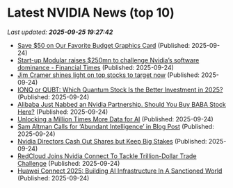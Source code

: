 # Latest NVIDIA News (top 10)
_Last updated: **2025-09-25 19:27:42**_

- [Save $50 on Our Favorite Budget Graphics Card](https://www.wired.com/story/nvidia-gpu-deal-september-2025/) (Published: 2025-09-24)
- [Start-up Modular raises $250mn to challenge Nvidia’s software dominance - Financial Times](https://slashdot.org/firehose.pl?op=view&amp;id=179520532) (Published: 2025-09-24)
- [Jim Cramer shines light on top stocks to target now](https://www.thestreet.com/investing/jim-cramer-shines-light-on-top-stocks-to-target-now-) (Published: 2025-09-24)
- [IONQ or QUBT: Which Quantum Stock Is the Better Investment in 2025?](https://finance.yahoo.com/news/ionq-qubt-quantum-stock-better-190000076.html) (Published: 2025-09-24)
- [Alibaba Just Nabbed an Nvidia Partnership. Should You Buy BABA Stock Here?](https://biztoc.com/x/f09f80c5d984f3ef) (Published: 2025-09-24)
- [Unlocking a Million Times More Data for AI](https://ifp.org/unlocking-a-million-times-more-data-for-ai/) (Published: 2025-09-24)
- [Sam Altman Calls for ‘Abundant Intelligence’ in Blog Post](http://www.pymnts.com/artificial-intelligence-2/2025/sam-altman-calls-for-abundant-intelligence-in-blog-post/) (Published: 2025-09-24)
- [Nvidia Directors Cash Out Shares but Keep Big Stakes](https://finance.yahoo.com/news/nvidia-directors-cash-shares-keep-184757870.html) (Published: 2025-09-24)
- [RedCloud Joins Nvidia Connect To Tackle Trillion-Dollar Trade Challenge](https://www.benzinga.com/trading-ideas/movers/25/09/47847543/redcloud-joins-nvidia-connect-to-tackle-trillion-dollar-trade-challenge) (Published: 2025-09-24)
- [Huawei Connect 2025: Building AI Infrastructure In A Sanctioned World](https://www.forrester.com/?p=275738) (Published: 2025-09-24)

